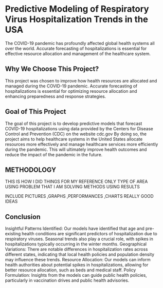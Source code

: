 # Predictive Modeling of Respiratory Virus Hospitalization Trends in the USA
The COVID-19 pandemic has profoundly affected global health systems all over the world.
Accurate forecasting of hospitalizations is essential for effective resource allocation and management of the healthcare system.

## Why We Choose This Project?
This project was chosen to improve how health resources are allocated and managed during the COVID-19 pandemic.
Accurate forecasting of hospitalizations is essential for optimizing resource allocation and enhancing preparedness and response strategies.

## Goal of This Project
The goal of this project is to develop predictive models that forecast COVID-19 hospitalizations using data provided by the Centers for Disease Control and Prevention (CDC) on the website cdc.gov
By doing so, the project aims to help healthcare systems in the United States allocate resources more effectively and manage healthcare services more efficiently during the pandemic.
This will ultimately improve health outcomes and reduce the impact of the pandemic in the future.

## METHODOLOGY 
THIS IS HOW I DID THINGS FOR MY REFERENCE ONLY 
 TYPE OF AREA USING 
 PROBLEM THAT I AM SOLVING 
 METHODS USING 
 RESULTS 
 
INCLUDE PICTURES ,GRAPHS ,PERFORMANCES ,CHARTS REALLY GOOD IDEAS 

## Conclusion 
Insightful Patterns Identified: Our models have identified that age and pre-existing health conditions are significant predictors of hospitalization due to respiratory viruses. Seasonal trends also play a crucial role, with spikes in hospitalizations typically occurring in the winter months.
Geographical Variations: There are notable differences in hospitalization rates across different states, indicating that local health policies and population density may influence these trends.
Resource Allocation: Our models can inform health authorities about potential spikes in hospitalizations, allowing for better resource allocation, such as beds and medical staff.
Policy Formulation: Insights from the models can guide public health policies, particularly in vaccination drives and public health advisories.



